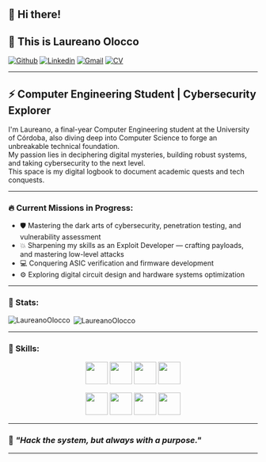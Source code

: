 ## 👋 Hi there!

## 🌌 This is Laureano Olocco

[![Github](https://img.shields.io/badge/-Github-000?style=for-the-badge&logo=Github&logoColor=white)](https://github.com/LaureanoOlocco)
[![Linkedin](https://img.shields.io/badge/-LinkedIn-0A66C2?style=for-the-badge&logo=Linkedin&logoColor=white)](https://www.linkedin.com/in/laureanoolocco)
[![Gmail](https://img.shields.io/badge/-Gmail-EA4335?style=for-the-badge&logo=Gmail&logoColor=white)](mailto:laureanoolocco@gmail.com)
[![CV](https://img.shields.io/badge/-Curriculum-0A0A0A?style=for-the-badge&logo=fontawesome&logoColor=white)](https://www.kickresume.com/cv/DMJXQn/)

---

## ⚡ Computer Engineering Student | Cybersecurity Explorer

I'm Laureano, a final-year Computer Engineering student at the University of Córdoba, also diving deep into Computer Science to forge an unbreakable technical foundation.  
My passion lies in deciphering digital mysteries, building robust systems, and taking cybersecurity to the next level.  
This space is my digital logbook to document academic quests and tech conquests.

---

### 🔥 Current Missions in Progress:
- 🛡️ Mastering the dark arts of cybersecurity, penetration testing, and vulnerability assessment  
- 💥 Sharpening my skills as an Exploit Developer — crafting payloads, and mastering low-level attacks  
- 💻 Conquering ASIC verification and firmware development  
- ⚙️ Exploring digital circuit design and hardware systems optimization  

---

### 💫 Stats:

<p><img align="left" src="https://github-readme-stats.vercel.app/api/top-langs?username=LaureanoOlocco&show_icons=true&theme=highcontrast&locale=en&layout=compact&title_color=FF5555&icon_color=FF5555&text_color=FFAAAA&bg_color=000000" alt="LaureanoOlocco" /></p>

<p>&nbsp;<img align="center" src="https://github-readme-stats.vercel.app/api?username=LaureanoOlocco&show_icons=true&theme=highcontrast&locale=en&title_color=FF5555&icon_color=FF5555&text_color=FFAAAA&bg_color=000000" alt="LaureanoOlocco" /></p>

---

### 🧠 Skills:

<p align="center">
  <!-- Programming Languages -->
  <code><img height="45px" src="https://cdn.jsdelivr.net/gh/devicons/devicon/icons/c/c-original.svg"></code>
  <code><img height="45px" src="https://cdn.jsdelivr.net/gh/devicons/devicon/icons/cplusplus/cplusplus-original.svg"></code>
  <code><img height="45px" src="https://cdn.jsdelivr.net/gh/devicons/devicon/icons/java/java-original.svg"></code>
  <code><img height="45px" src="https://cdn.jsdelivr.net/gh/devicons/devicon/icons/bash/bash-original.svg"></code>
</p>

<p align="center">
  <!-- Tools & Technologies -->
  <code><img height="45px" src="https://cdn.jsdelivr.net/gh/devicons/devicon/icons/linux/linux-original.svg"></code>
  <code><img height="45px" src="https://upload.wikimedia.org/wikipedia/commons/2/2b/Kali-dragon-icon.svg"></code>
  <code><img height="45px" src="https://upload.wikimedia.org/wikipedia/commons/f/f6/Ghidra_logo.svg"></code>
  <code><img height="45px" src="https://cdn.jsdelivr.net/gh/devicons/devicon/icons/git/git-original.svg"></code>
</p>

---

### 🧩 *"Hack the system, but always with a purpose."*

---
